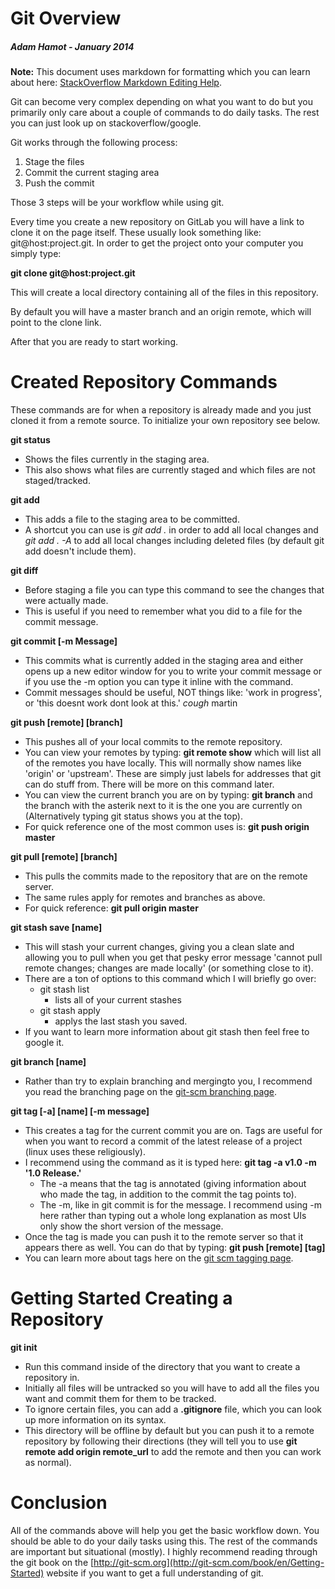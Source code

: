 Git Overview
===========
##### Adam Hamot - January 2014
**Note:** This document uses markdown for formatting which you can learn about here: [StackOverflow Markdown Editing Help](http://stackoverflow.com/editing-help).

Git can become very complex depending on what you want to do but you primarily only care about a couple of commands to do daily tasks. The rest you can just look up on stackoverflow/google. 

Git works through the following process:

1. Stage the files
2. Commit the current staging area
3. Push the commit

Those 3 steps will be your workflow while using git. 

Every time you create a new repository on GitLab you will have a link to clone it on the page itself. These usually look something like: git@host:project.git. In order to get the project onto your computer you simply type:

**git clone git@host:project.git**

This will create a local directory containing all of the files in this repository. 

By default you will have a master branch and an origin remote, which will point to the clone link. 

After that you are ready to start working.

Created Repository Commands
===========

These commands are for when a repository is already made and you just cloned it from a remote source. To initialize your own repository see below.

**git status**

* Shows the files currently in the staging area. 
* This also shows what files are currently staged and which files are not staged/tracked.

**git add <filename>**

* This adds a file to the staging area to be committed.
* A shortcut you can use is *git add .* in order to add all local changes and *git add . -A* to add all local changes including deleted files (by default git add doesn't include them).

**git diff <filename>**

* Before staging a file you can type this command to see the changes that were actually made.
* This is useful if you need to remember what you did to a file for the commit message.

**git commit [-m Message]**

* This commits what is currently added in the staging area and either opens up a new editor window for you to write your commit message or if you use the -m option you can type it inline with the command.
* Commit messages should be useful, NOT things like: 'work in progress', or 'this doesnt work dont look at this.' *cough* martin

**git push [remote] [branch]**

* This pushes all of your local commits to the remote repository.
* You can view your remotes by typing: **git remote show** which will list all of the remotes you have locally. This will normally show names like 'origin' or 'upstream'. These are simply just labels for addresses that git can do stuff from. There will be more on this command later.
* You can view the current branch you are on by typing: **git branch** and the branch with the asterik next to it is the one you are currently on (Alternatively typing git status shows you at the top).
* For quick reference one of the most common uses is: **git push origin master**

**git pull [remote] [branch]**

* This pulls the commits made to the repository that are on the remote server.
* The same rules apply for remotes and branches as above.
* For quick reference: **git pull origin master**

**git stash save [name]**

* This will stash your current changes, giving you a clean slate and allowing you to pull when you get that pesky error message 'cannot pull remote changes; changes are made locally' (or something close to it).
* There are a ton of options to this command which I will briefly go over:
    * git stash list
        * lists all of your current stashes
    * git stash apply
        * applys the last stash you saved.
* If you want to learn more information about git stash then feel free to google it.

**git branch [name]**

* Rather than try to explain branching and mergingto you, I recommend you read the branching page on the [git-scm branching page](http://git-scm.com/book/en/Git-Branching-Basic-Branching-and-Merging).

**git tag [-a] [name] [-m message]**

* This creates a tag for the current commit you are on. Tags are useful for when you want to record a commit of the latest release of a project (linux uses these religiously). 
* I recommend using the command as it is typed here: **git tag -a v1.0 -m '1.0 Release.'**
    * The -a means that the tag is annotated (giving information about who made the tag, in addition to the commit the tag points to). 
    * The -m, like in git commit is for the message. I recommend using -m here rather than typing out a whole long explanation as most UIs only show the short version of the message.
* Once the tag is made you can push it to the remote server so that it appears there as well. You can do that by typing: **git push [remote] [tag]**
* You can learn more about tags here on the [git scm tagging page](http://git-scm.com/book/en/Git-Basics-Tagging).

Getting Started Creating a Repository
=============

**git init**

* Run this command inside of the directory that you want to create a repository in.
* Initially all files will be untracked so you will have to add all the files you want and commit them for them to be tracked.
* To ignore certain files, you can add a **.gitignore** file, which you can look up more information on its syntax.
* This directory will be offline by default but you can push it to a remote repository by following their directions (they will tell you to use **git remote add origin remote_url** to add the remote and then you can work as normal).

Conclusion
=============

All of the commands above will help you get the basic workflow down. You should be able to do your daily tasks using this. The rest of the commands are important but situational (mostly). I highly recommend reading through the git book on the [http://git-scm.org](http://git-scm.com/book/en/Getting-Started) website if you want to get a full understanding of git.